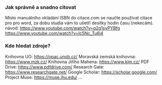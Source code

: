 ### Jak správně a snadno citovat
Místo manuálního vkládání ISBN do citace.com se naučte používat citace pro pro word, za dobu studia vám to ušetří desítky hodin času (nekecám).
návod:
https://www.youtube.com/watch?v=q2g1syPYBfg
https://www.youtube.com/watch?v=Ic5Nc_Tu6i4
### Kde hledat zdroje?
Knihovna UO: https://opac.unob.cz/
Moravská zemská knihovna: https://www.mzk.cz/ 
Knihovna Jiřího Mahena: https://www.kjm.cz/
PDF Drive: https://www.pdfdrive.com/
Research Gate: https://www.researchgate.net/
Google Scholar: https://scholar.google.com/
Project Muse: https://muse.jhu.edu/
...